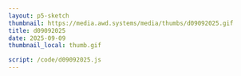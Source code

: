 ```yaml
---
layout: p5-sketch
thumbnail: https://media.awd.systems/media/thumbs/d09092025.gif
title: d09092025
date: 2025-09-09
thumbnail_local: thumb.gif

script: /code/d09092025.js
---
```

